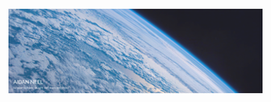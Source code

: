 ![](https://github.com/aidan-neel/aidan-neel/blob/79099b16f2433aaa183ef01470fb1d81843a17e4/selftaughtsoftwareengineer.png)
